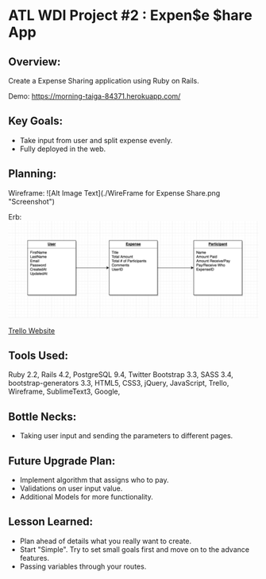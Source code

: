 # ATL WDI Project #2 : Expen$e $hare App  
  
  
## **Overview:**  

Create a Expense Sharing application using Ruby on Rails. 

Demo: <https://morning-taiga-84371.herokuapp.com/>
	
## **Key Goals:**

- Take input from user and split expense evenly.
- Fully deployed in the web.
 
## **Planning**: 

Wireframe: 
![Alt Image Text](./WireFrame for Expense Share.png "Screenshot")

Erb:
![Alt Image Text](./ERB.png "Screenshot")


[Trello Website](https://trello.com/b/nfEm0AEK/project-expense-share)

## **Tools Used:**

Ruby 2.2,
Rails 4.2,
PostgreSQL 9.4,
Twitter Bootstrap 3.3,
SASS 3.4,
bootstrap-generators 3.3,
HTML5, CSS3, jQuery, JavaScript,
Trello, Wireframe, SublimeText3, Google,

## **Bottle Necks:**

- Taking user input and sending the parameters to different pages.

## **Future Upgrade Plan:**

* Implement algorithm that assigns who to pay.
* Validations on user input value.
* Additional Models for more functionality.

## **Lesson Learned:**  
 
 
- Plan ahead of details what you really want to create. 
- Start "Simple". Try to set small goals first and move on to the advance features.
- Passing variables through your routes.